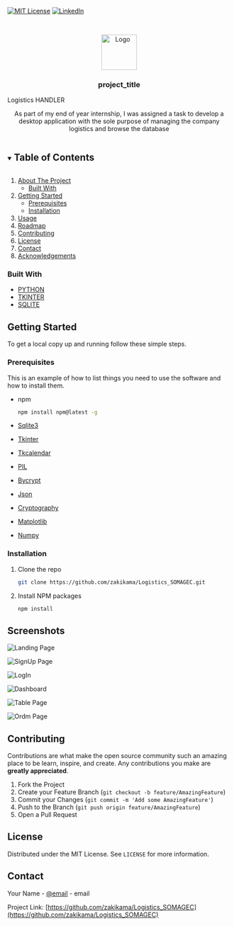 
[![MIT License][license-shield]][license-url]
[![LinkedIn][linkedin-shield]][linkedin-url]



<!-- PROJECT LOGO -->
<br />
<p align="center">
  <a href="https://github.com/zakikama/Logistics_SOMAGEC">
    <img src="DATABASE/Assets/image/logo.png" alt="Logo" width="80" height="80">
  </a>

  <h3 align="center">project_title</h3>
    Logistics HANDLER
  <p align="center">
    As part of my end of year internship, I was assigned a task to develop a desktop application with the sole purpose of managing the company logistics and browse the database
  </p>
</p>

<details open="open">
  <summary><h2 style="display: inline-block">Table of Contents</h2></summary>
  <ol>
    <li>
      <a href="#about-the-project">About The Project</a>
      <ul>
        <li><a href="#built-with">Built With</a></li>
      </ul>
    </li>
    <li>
      <a href="#getting-started">Getting Started</a>
      <ul>
        <li><a href="#prerequisites">Prerequisites</a></li>
        <li><a href="#installation">Installation</a></li>
      </ul>
    </li>
    <li><a href="#usage">Usage</a></li>
    <li><a href="#roadmap">Roadmap</a></li>
    <li><a href="#contributing">Contributing</a></li>
    <li><a href="#license">License</a></li>
    <li><a href="#contact">Contact</a></li>
    <li><a href="#acknowledgements">Acknowledgements</a></li>
  </ol>
</details>




### Built With

* [PYTHON](python)
* [TKINTER](tkinter)
* [SQLITE](sqlite)



## Getting Started

To get a local copy up and running follow these simple steps.

### Prerequisites

This is an example of how to list things you need to use the software and how to install them.
* npm
  ```sh
  npm install npm@latest -g
  ```
* [Sqlite3](Sqlite3)
* [Tkinter](Tkinter)
* [Tkcalendar](Tkcalendar)
* [PIL](PIL)
* [Bycrypt](Bycrypt)
* [Json](Json)

* [Cryptography](Cryptography)
* [Matplotlib](Matplotlib)
* [Numpy](Numpy)

### Installation

1. Clone the repo
   ```sh
   git clone https://github.com/zakikama/Logistics_SOMAGEC.git
   ```
2. Install NPM packages
   ```sh
   npm install
   ```



<!-- USAGE EXAMPLES -->
## Screenshots
![Landing Page](DATABASE/Assets/image/screenshots/Landing.png "landing Page")

![SignUp Page](DATABASE/Assets/image/screenshots/SignUp.png "SignUp Page")

![LogIn](DATABASE/Assets/image/screenshots/SignIn.png "LogIn Page")

![Dashboard](DATABASE/Assets/image/screenshots/Dashboard.png "Dashboard")

![Table Page](DATABASE/Assets/image/screenshots/Table.png "Table")

![Ordm Page](DATABASE/Assets/image/screenshots/Ordm.png "Traitement Page")

## Contributing

Contributions are what make the open source community such an amazing place to be learn, inspire, and create. Any contributions you make are **greatly appreciated**.

1. Fork the Project
2. Create your Feature Branch (`git checkout -b feature/AmazingFeature`)
3. Commit your Changes (`git commit -m 'Add some AmazingFeature'`)
4. Push to the Branch (`git push origin feature/AmazingFeature`)
5. Open a Pull Request



<!-- LICENSE -->
## License

Distributed under the MIT License. See `LICENSE` for more information.



<!-- CONTACT -->
## Contact

Your Name - [@email](zakaria2ikama@gmail.com) - email

Project Link: [https://github.com/zakikama/Logistics_SOMAGEC](https://github.com/zakikama/Logistics_SOMAGEC)




[contributors-shield]: https://img.shields.io/github/contributors/zakikama/repo.svg?style=for-the-badge
[contributors-url]: https://github.com/zakikama/repo/graphs/contributors
[forks-shield]: https://img.shields.io/github/forks/zakikama/repo.svg?style=for-the-badge
[forks-url]: https://github.com/zakikama/repo/network/members
[stars-shield]: https://img.shields.io/github/stars/zakikama/repo.svg?style=for-the-badge
[stars-url]: https://github.com/zakikama/repo/stargazers
[issues-shield]: https://img.shields.io/github/issues/zakikama/repo.svg?style=for-the-badge
[issues-url]: https://github.com/zakikama/repo/issues
[license-shield]: https://img.shields.io/github/license/zakikama/repo.svg?style=for-the-badge
[license-url]: https://github.com/zakikama/repo/blob/master/LICENSE.md
[linkedin-shield]: https://img.shields.io/badge/-LinkedIn-black.svg?style=for-the-badge&logo=linkedin&colorB=555
[linkedin-url]: https://linkedin.com/in/zakaria-ikama-319aa218a